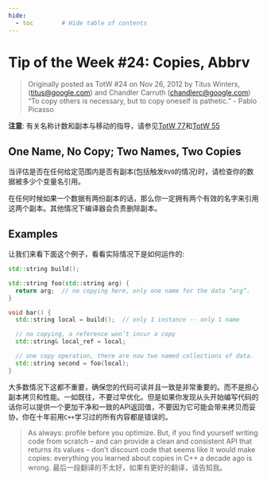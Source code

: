 ```yaml
---
hide:
  - toc        # Hide table of contents
---
```

# Tip of the Week #24: Copies, Abbrv
> Originally posted as TotW #24 on Nov 26, 2012
> by Titus Winters, (titus@google.com) and Chandler Carruth (chandlerc@google.com)
> “To copy others is necessary, but to copy oneself is pathetic.” - Pablo Picasso

**注意**: 有关名称计数和副本与移动的指导，请参见[TotW 77](https://abseil.io/tips/77)和[TotW 55](https://abseil.io/tips/55)

## One Name, No Copy; Two Names, Two Copies
当评估是否在任何给定范围内是否有副本(包括触发`RVO`的情况)时，请检查你的数据被多少个变量名引用。

在任何时候如果一个数据有两份副本的话，那么你一定拥有两个有效的名字来引用这两个副本。其他情况下编译器会负责删除副本。


## Examples
让我们来看下面这个例子，看看实际情况下是如何运作的:

```cpp
std::string build();

std::string foo(std::string arg) {
  return arg;  // no copying here, only one name for the data “arg”.
}

void bar() {
  std::string local = build();  // only 1 instance -- only 1 name

  // no copying, a reference won’t incur a copy
  std::string& local_ref = local;

  // one copy operation, there are now two named collections of data.
  std::string second = foo(local);
}
```
大多数情况下这都不重要，确保您的代码可读并且一致是非常重要的。而不是担心副本拷贝和性能。一如既往，不要过早优化。但是如果你发现从头开始编写代码的话你可以提供一个更加干净和一致的API返回值，不要因为它可能会带来拷贝而妥协，你在十年前用`C++`学习过的所有内容都是错误的。

> As always: profile before you optimize. But, if you find yourself writing code from scratch – and can provide a clean and consistent API that returns its values – don’t discount code that seems like it would make copies: everything you learned about copies in C++ a decade ago is wrong.
> 最后一段翻译的不太好，如果有更好的翻译，请告知我。
